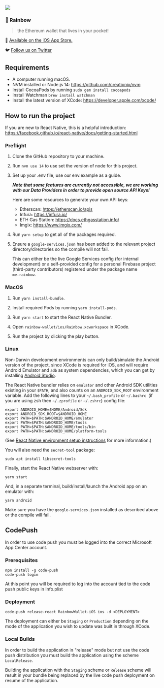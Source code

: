 ![](https://pbs.twimg.com/profile_banners/1103191459409420288/1573207178/1500x500)
### 🌈️ Rainbow
> the Ethereum wallet that lives in your pocket!

📲️ [Available on the iOS App Store.](https://apps.apple.com/us/app/rainbow-ethereum-wallet/id1457119021)

🐦️ [Follow us on Twitter](https://twitter.com/rainbowdotme)

## Requirements

* A computer running macOS.
* NVM installed or Node.js 14: https://github.com/creationix/nvm
* Install CocoaPods by running `sudo gem install cocoapods`
* Install Watchman `brew install watchman`
* Install the latest version of XCode: https://developer.apple.com/xcode/

## How to run the project
If you are new to React Native, this is a helpful introduction:
https://facebook.github.io/react-native/docs/getting-started.html

### Preflight
1. Clone the GitHub repository to your machine.

2. Run `nvm use 14` to use set the version of node for this project.

3. Set up your .env file, use our env.example as a guide.

    ___Note that some features are currently not accessible, we are working with our Data Providers in order to provide open source API Keys!___

    Here are some resources to generate your own API keys:

    * Etherscan: https://etherscan.io/apis
    * Infura: https://infura.io/
    * ETH Gas Station: https://docs.ethgasstation.info/
    * Imgix: https://www.imgix.com/

4. Run `yarn setup` to get all of the packages required.

5. Ensure a `google-services.json` has been added to the relevant project
   directory/directories so the compile will not fail.
   
   This can either be the live Google Services config (for internal development)
   or a self-provided config for a personal Firebase project (third-party
   contributors) registered under the package name `me.rainbow`. 

### MacOS
1. Run `yarn install-bundle`.

2. Install required Pods by running `yarn install-pods`.

3. Run `yarn start` to start the React Native Bundler.

4. Open `rainbow-wallet/ios/Rainbow.xcworkspace` in XCode.

5. Run the project by clicking the play button.

### Linux
Non-Darwin development environments can only build/simulate the Android version
of the project, since XCode is required for iOS, and will require Android
Emulator and `adb` as system dependencies, which you can get by installing
[Android Studio](https://developer.android.com/studio/install#linux).

The React Native bundler relies on `emulator` and other Android SDK utilities
existing in your `$PATH`, and also counts on an `ANDROID_SDK_ROOT` environment
variable. Add the following lines to your `~/.bash_profile` or `~/.bashrc `(if
you are using zsh then `~/.zprofile` or `~/.zshrc`) config file:

```shell
export ANDROID_HOME=$HOME/Android/Sdk
export ANDROID_SDK_ROOT=$ANDROID_HOME
export PATH=$PATH:$ANDROID_HOME/emulator
export PATH=$PATH:$ANDROID_HOME/tools
export PATH=$PATH:$ANDROID_HOME/tools/bin
export PATH=$PATH:$ANDROID_HOME/platform-tools
```

(See [React Native environment setup
instructions](https://reactnative.dev/docs/environment-setup) for more
information.)

You will also need the `secret-tool` package:

```shell
sudo apt install libsecret-tools
```

Finally, start the React Native webserver with:

```shell
yarn start
```

And, in a separate terminal, build/install/launch the Android app on an emulator
with:

```shell
yarn android
```

Make sure you have the `google-services.json` installed  as described above or
the compile will fail.

## CodePush

In order to use code push you must be logged into the correct Microsoft App Center account.

### Prerequisites
```
npm install -g code-push
code-push login
```

At this point you will be required to log into the account tied to the code push public keys in Info.plist

### Deployment
```
code-push release-react RainbowWallet-iOS ios -d <DEPLOYMENT>
```

The deployment can either be `Staging` or `Production` depending on the mode of the application you wish to update was built in through XCode.

### Local Builds

In order to build the application in "release" mode but not use the code push distribution you must build the application using the scheme `LocalRelease`.

Building the application with the `Staging` scheme or `Release` scheme will result in your bundle being replaced by the live code push deployment on resume of the application.

